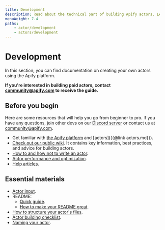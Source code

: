 ```yaml
---
title: Development
description: Read about the technical part of building Apify actors. Learn to define actor inputs, build new versions, persist actor state, and choose base Docker images.
menuWeight: 7.4
paths:
    - actor/development
    - actors/development
---
```


# Development

In this section, you can find documentation on creating your own actors using the Apify platform.

**If you're interested in building paid actors, contact [community@apify.com](mailto:community@apify.com) to receive the guide.**

## Before you begin

Here are some resources that will help you go from beginner to pro. If you have any questions, join other devs on our [Discord server](https://discord.gg/jyEM2PRvMU) or contact us at [community@apify.com](mailto:community@apify.com).

- Get familiar with [the Apify platform](https://www.youtube.com/watch?v=nn-bCRvhNUM) and [actors]({{@link actors.md}}).
- [Check out our public wiki](https://gitlab.com/apify-public/wiki/-/wikis/home). It contains key information, best practices, and advice for building actors.
- [How to and how not to write an actor](https://gitlab.com/apify-public/wiki/-/wikis/writing-actors/how-to-write-and-not-write-an-actor).
- [Actor performance and optimization](https://gitlab.com/apify-public/wiki/-/wikis/writing-actors/actor-performance-and-optimization).
- [Help articles](https://help.apify.com/en/collections/1669782-publishing-to-apify-store).

## Essential materials

- [Actor input](https://gitlab.com/apify-public/wiki/-/wikis/public-actors/input).
- README:
  - [Quick guide](https://gitlab.com/apify-public/wiki/-/wikis/public-actors/readme).
  - [How to make your README great](https://help.apify.com/en/articles/2912548-how-to-write-great-readme-for-your-actors).
- [How to structure your actor's files](https://gitlab.com/apify-public/wiki/-/wikis/public-actors/structure).
- [Actor building checklist](https://gitlab.com/apify-public/wiki/-/wikis/public-actors/checklist).
- [Naming your actor](https://docs.apify.com/actors/publishing/naming-your-actor).
